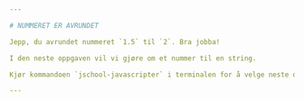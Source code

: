 ```yaml
---

# NUMMERET ER AVRUNDET

Jepp, du avrundet nummeret `1.5` til `2`. Bra jobba!

I den neste oppgaven vil vi gjøre om et nummer til en string.

Kjør kommandoen `jschool-javascripter` i terminalen for å velge neste oppgave.

---
```

